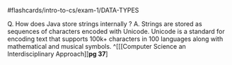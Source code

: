 #flashcards/intro-to-cs/exam-1/DATA-TYPES 

Q. How does Java store strings internally
?
A.
Strings are stored as sequences of characters encoded with Unicode. 
Unicode is a standard for encoding text that supports 100k+ characters in 100 languages along with mathematical and musical symbols. ^[[[Computer Science an Interdisciplinary Approach]]**pg 37**]
